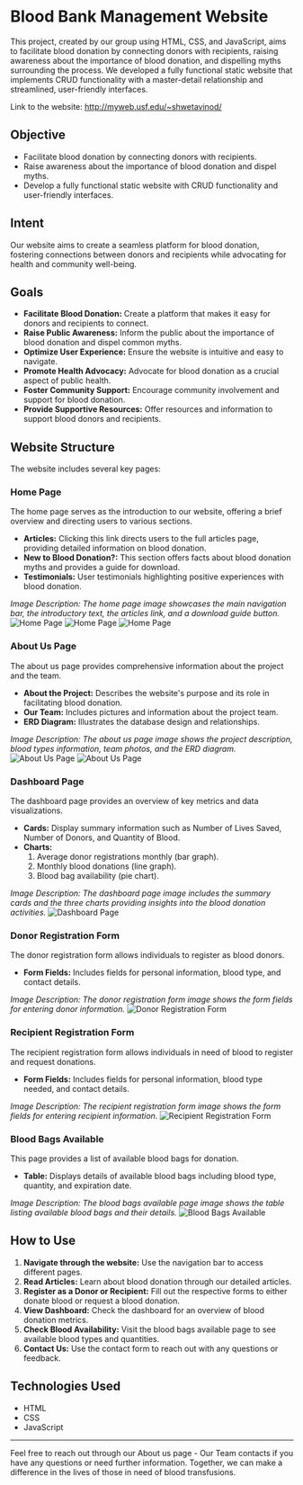 # Blood Bank Management Website

This project, created by our group using HTML, CSS, and JavaScript, aims to facilitate blood donation by connecting donors with recipients, raising awareness about the importance of blood donation, and dispelling myths surrounding the process. We developed a fully functional static website that implements CRUD functionality with a master-detail relationship and streamlined, user-friendly interfaces.

Link to the website: http://myweb.usf.edu/~shwetavinod/

## Objective
- Facilitate blood donation by connecting donors with recipients.
- Raise awareness about the importance of blood donation and dispel myths.
- Develop a fully functional static website with CRUD functionality and user-friendly interfaces.

## Intent
Our website aims to create a seamless platform for blood donation, fostering connections between donors and recipients while advocating for health and community well-being.

## Goals
- **Facilitate Blood Donation:** Create a platform that makes it easy for donors and recipients to connect.
- **Raise Public Awareness:** Inform the public about the importance of blood donation and dispel common myths.
- **Optimize User Experience:** Ensure the website is intuitive and easy to navigate.
- **Promote Health Advocacy:** Advocate for blood donation as a crucial aspect of public health.
- **Foster Community Support:** Encourage community involvement and support for blood donation.
- **Provide Supportive Resources:** Offer resources and information to support blood donors and recipients.

## Website Structure
The website includes several key pages:

### Home Page
The home page serves as the introduction to our website, offering a brief overview and directing users to various sections.
- **Articles:** Clicking this link directs users to the full articles page, providing detailed information on blood donation.
- **New to Blood Donation?:** This section offers facts about blood donation myths and provides a guide for download.
- **Testimonials:** User testimonials highlighting positive experiences with blood donation.
  
*Image Description: The home page image showcases the main navigation bar, the introductory text, the articles link, and a download guide button.*
![Home Page](images_readme/home_page1.png)
![Home Page](images_readme/home_page2.png)
![Home Page](images_readme/home_page3.png)


### About Us Page
The about us page provides comprehensive information about the project and the team.
- **About the Project:** Describes the website's purpose and its role in facilitating blood donation.
- **Our Team:** Includes pictures and information about the project team.
- **ERD Diagram:** Illustrates the database design and relationships.

*Image Description: The about us page image shows the project description, blood types information, team photos, and the ERD diagram.*
![About Us Page](images_readme/about_us1.png)
![About Us Page](images_readme/about_us2.png)


### Dashboard Page
The dashboard page provides an overview of key metrics and data visualizations.
- **Cards:** Display summary information such as Number of Lives Saved, Number of Donors, and Quantity of Blood.
- **Charts:**
  1. Average donor registrations monthly (bar graph).
  2. Monthly blood donations (line graph).
  3. Blood bag availability (pie chart).

*Image Description: The dashboard page image includes the summary cards and the three charts providing insights into the blood donation activities.*
![Dashboard Page](images_readme/dashboard.png)


### Donor Registration Form
The donor registration form allows individuals to register as blood donors.
- **Form Fields:** Includes fields for personal information, blood type, and contact details.

*Image Description: The donor registration form image shows the form fields for entering donor information.*
![Donor Registration Form](images_readme/donor.png)


### Recipient Registration Form
The recipient registration form allows individuals in need of blood to register and request donations.
- **Form Fields:** Includes fields for personal information, blood type needed, and contact details.

*Image Description: The recipient registration form image shows the form fields for entering recipient information.*
![Recipient Registration Form](images_readme/recipient.png)


### Blood Bags Available
This page provides a list of available blood bags for donation.
- **Table:** Displays details of available blood bags including blood type, quantity, and expiration date.

*Image Description: The blood bags available page image shows the table listing available blood bags and their details.*
![Blood Bags Available](images_readme/bag.png)


## How to Use
1. **Navigate through the website:** Use the navigation bar to access different pages.
2. **Read Articles:** Learn about blood donation through our detailed articles.
3. **Register as a Donor or Recipient:** Fill out the respective forms to either donate blood or request a blood donation.
4. **View Dashboard:** Check the dashboard for an overview of blood donation metrics.
5. **Check Blood Availability:** Visit the blood bags available page to see available blood types and quantities.
6. **Contact Us:** Use the contact form to reach out with any questions or feedback.

## Technologies Used
- HTML
- CSS
- JavaScript

---

Feel free to reach out through our About us page - Our Team contacts if you have any questions or need further information. Together, we can make a difference in the lives of those in need of blood transfusions.
